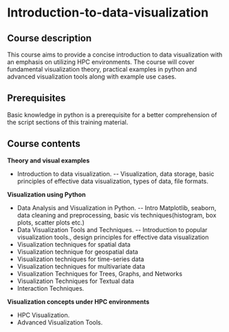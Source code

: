 # Introduction-to-data-visualization
## Course description
This course aims to provide a concise introduction to data visualization with an emphasis on utilizing HPC environments. The course will cover fundamental visualization theory, practical examples in python and advanced visualization tools along with example use cases.

## Prerequisites
Basic knowledge in python is a prerequisite for a better comprehension of the script sections of this training material.

## Course contents
**Theory and visual examples**
- Introduction to data visualization.
  -- Visualization, data storage, basic principles of effective data visualization, types of data, file formats.

**Visualization using Python**
- Data Analysis and Visualization in Python.
    -- Intro Matplotlib, seaborn, data cleaning and preprocessing, basic vis techniques(histogram, box plots, scatter plots etc.)
- Data Visualization Tools and Techniques.
    -- Introduction to popular visualization tools., design principles for effective data visualization
- Visualization techniques for spatial data
- Visualization technique for geospatial data
- Visualization techniques for time-series data
- Visualization techniques for multivariate data
- Visualization Techniques for Trees, Graphs, and Networks
- Visualization Techniques for Textual data
- Interaction Techniques.

**Visualization concepts under HPC environments**
- HPC Visualization.
- Advanced Visualization Tools.

